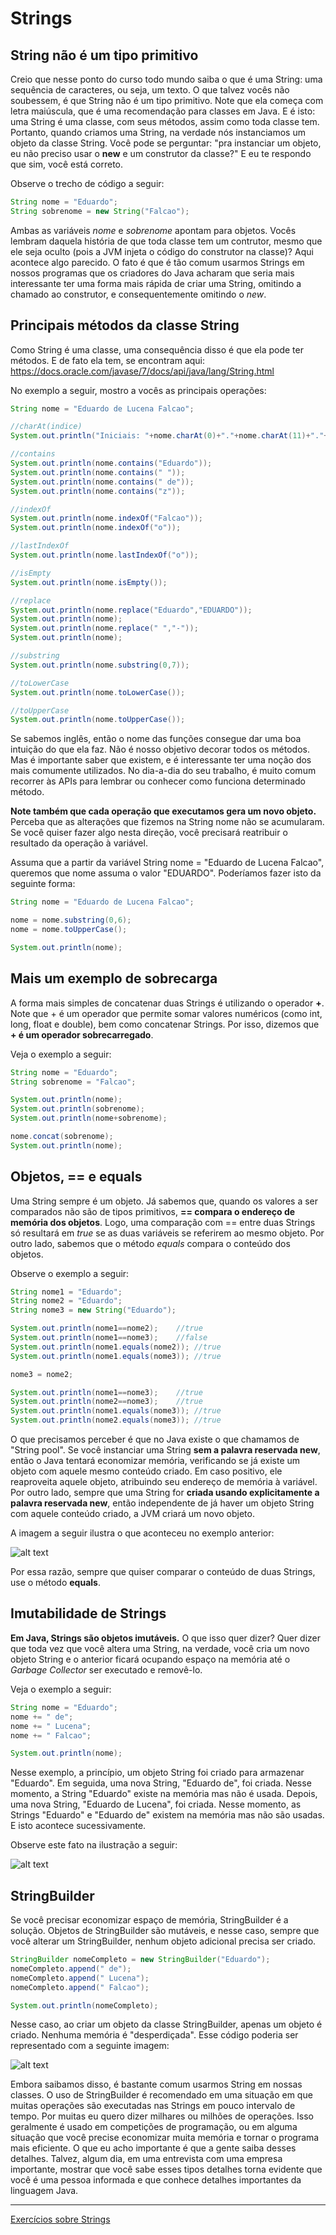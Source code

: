 # Strings

## String não é um tipo primitivo

Creio que nesse ponto do curso todo mundo saiba o que é uma String: uma sequência de caracteres, ou seja, um texto.
O que talvez vocês não soubessem, é que String não é um tipo primitivo.
Note que ela começa com letra maiúscula, que é uma recomendação para classes em Java.
E é isto: uma String é uma classe, com seus métodos, assim como toda classe tem.
Portanto, quando criamos uma String, na verdade nós instanciamos um objeto da classe String.
Você pode se perguntar: "pra instanciar um objeto, eu não preciso usar o **new** e um construtor da classe?"
E eu te respondo que sim, você está correto. 

Observe o trecho de código a seguir:


```java
String nome = "Eduardo";
String sobrenome = new String("Falcao");
```

Ambas as variáveis *nome* e *sobrenome* apontam para objetos.
Vocês lembram daquela história de que toda classe tem um contrutor, mesmo que ele seja oculto (pois a JVM injeta o código do construtor na classe)?
Aqui acontece algo parecido.
O fato é que é tão comum usarmos Strings em nossos programas que os criadores do Java acharam que seria mais interessante ter uma forma mais rápida de criar uma String, omitindo a chamado ao construtor, e consequentemente omitindo o *new*.

## Principais métodos da classe String

Como String é uma classe, uma consequência disso é que ela pode ter métodos.
E de fato ela tem, se encontram aqui: https://docs.oracle.com/javase/7/docs/api/java/lang/String.html

No exemplo a seguir, mostro a vocês as principais operações:


```java
String nome = "Eduardo de Lucena Falcao";

//charAt(indice)
System.out.println("Iniciais: "+nome.charAt(0)+"."+nome.charAt(11)+"."+nome.charAt(18));

//contains
System.out.println(nome.contains("Eduardo"));
System.out.println(nome.contains(" "));
System.out.println(nome.contains(" de"));
System.out.println(nome.contains("z"));

//indexOf
System.out.println(nome.indexOf("Falcao"));
System.out.println(nome.indexOf("o"));

//lastIndexOf
System.out.println(nome.lastIndexOf("o"));

//isEmpty
System.out.println(nome.isEmpty());

//replace
System.out.println(nome.replace("Eduardo","EDUARDO"));
System.out.println(nome);
System.out.println(nome.replace(" ","-"));
System.out.println(nome);

//substring
System.out.println(nome.substring(0,7));

//toLowerCase
System.out.println(nome.toLowerCase());

//toUpperCase
System.out.println(nome.toUpperCase());
```

Se sabemos inglês, então o nome das funções consegue dar uma boa intuição do que ela faz.
Não é nosso objetivo decorar todos os métodos.
Mas é importante saber que existem, e é interessante ter uma noção dos mais comumente utilizados.
No dia-a-dia do seu trabalho, é muito comum recorrer às APIs para lembrar ou conhecer como funciona determinado método.

**Note também que cada operação que executamos gera um novo objeto.**
Perceba que as alterações que fizemos na String nome não se acumularam.
Se você quiser fazer algo nesta direção, você precisará reatribuir o resultado da operação à variável.

Assuma que a partir da variável String nome = "Eduardo de Lucena Falcao", queremos que nome assuma o valor "EDUARDO".
Poderíamos fazer isto da seguinte forma:

```java
String nome = "Eduardo de Lucena Falcao";

nome = nome.substring(0,6);
nome = nome.toUpperCase();

System.out.println(nome);
```

## Mais um exemplo de sobrecarga

A forma mais simples de concatenar duas Strings é utilizando o operador **+**.
Note que + é um operador que permite somar valores numéricos (como int, long, float e double), bem como concatenar Strings.
Por isso, dizemos que **+ é um operador sobrecarregado**.

Veja o exemplo a seguir:

```java
String nome = "Eduardo";
String sobrenome = "Falcao";

System.out.println(nome);
System.out.println(sobrenome);
System.out.println(nome+sobrenome);

nome.concat(sobrenome);
System.out.println(nome);
```

## Objetos, == e equals

Uma String sempre é um objeto.
Já sabemos que, quando os valores a ser comparados não são de tipos primitivos, **== compara o endereço de memória dos objetos**.
Logo, uma comparação com == entre duas Strings só resultará em *true* se as duas variáveis se referirem ao mesmo objeto.
Por outro lado, sabemos que o método *equals* compara o conteúdo dos objetos.

Observe o exemplo a seguir:

```java
String nome1 = "Eduardo";
String nome2 = "Eduardo";
String nome3 = new String("Eduardo");

System.out.println(nome1==nome2);	 //true
System.out.println(nome1==nome3);	 //false
System.out.println(nome1.equals(nome2)); //true
System.out.println(nome1.equals(nome3)); //true

nome3 = nome2;

System.out.println(nome1==nome3);	 //true
System.out.println(nome2==nome3);	 //true
System.out.println(nome1.equals(nome3)); //true
System.out.println(nome2.equals(nome3)); //true
```

O que precisamos perceber é que no Java existe o que chamamos de "String pool".
Se você instanciar uma String **sem a palavra reservada new**, então o Java tentará economizar memória, verificando se já existe um objeto com aquele mesmo conteúdo criado.
Em caso positivo, ele reaproveita aquele objeto, atribuindo seu endereço de memória à variável.
Por outro lado, sempre que uma String for **criada usando explicitamente a palavra reservada new**, então independente de já haver um objeto String com aquele conteúdo criado, a JVM criará um novo objeto.

A imagem a seguir ilustra o que aconteceu no exemplo anterior:

![alt text](Imagens/string-pool.png)

Por essa razão, sempre que quiser comparar o conteúdo de duas Strings, use o método **equals**.

## Imutabilidade de Strings

**Em Java, Strings são objetos imutáveis.**
O que isso quer dizer?
Quer dizer que toda vez que você altera uma String, na verdade, você cria um novo objeto String e o anterior ficará ocupando espaço na memória até o *Garbage Collector* ser executado e removê-lo.

Veja o exemplo a seguir:

```java
String nome = "Eduardo";
nome += " de";
nome += " Lucena";
nome += " Falcao";

System.out.println(nome);
```

Nesse exemplo, a princípio, um objeto String foi criado para armazenar "Eduardo".
Em seguida, uma nova String, "Eduardo de", foi criada. Nesse momento, a String "Eduardo" existe na memória mas não é usada.
Depois, uma nova String, "Eduardo de Lucena", foi criada. Nesse momento, as Strings "Eduardo" e "Eduardo de" existem na memória mas não são usadas.
E isto acontece sucessivamente.

Observe este fato na ilustração a seguir:

![alt text](Imagens/strings-imutaveis-full.png)

## StringBuilder

Se você precisar economizar espaço de memória, StringBuilder é a solução.
Objetos de StringBuilder são mutáveis, e nesse caso, sempre que você alterar um StringBuilder, nenhum objeto adicional precisa ser criado.

```java
StringBuilder nomeCompleto = new StringBuilder("Eduardo");
nomeCompleto.append(" de");
nomeCompleto.append(" Lucena");
nomeCompleto.append(" Falcao");

System.out.println(nomeCompleto);
```

Nesse caso, ao criar um objeto da classe StringBuilder, apenas um objeto é criado. Nenhuma memória é "desperdiçada".
Esse código poderia ser representado com a seguinte imagem:

![alt text](Imagens/stringbuilder.png)

Embora saibamos disso, é bastante comum usarmos String em nossas classes.
O uso de StringBuilder é recomendado em uma situação em que muitas operações são executadas nas Strings em pouco intervalo de tempo.
Por muitas eu quero dizer milhares ou milhões de operações.
Isso geralmente é usado em competições de programação, ou em alguma situação que você precise economizar muita memória e tornar o programa mais eficiente.
O que eu acho importante é que a gente saiba desses detalhes.
Talvez, algum dia, em uma entrevista com uma empresa importante, mostrar que você sabe esses tipos detalhes torna evidente que você é uma pessoa informada e que conhece detalhes importantes da linguagem Java.

---

[Exercícios sobre Strings](../exercicios/Strings.md)
